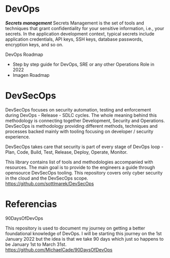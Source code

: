 # DevOps

***Secrets management***
Secrets Management is the set of tools and techniques that grant confidentiality for your sensitive information, i.e., your secrets. In the application development context, typical secrets include application credentials, API keys, SSH keys, database passwords, encryption keys, and so on.


DevOps Roadmap
- Step by step guide for DevOps, SRE or any other Operations Role in 2022
- Imagen Roadmap

# DevSecOps 

DevSecOps focuses on security automation, testing and enforcement during DevOps - Release - SDLC cycles. The whole meaning behind this methodology is connecting together Development, Security and Operations. DevSecOps is methodology providing different methods, techniques and processes backed mainly with tooling focusing on developer / security experience.

DevSecOps takes care that security is part of every stage of DevOps loop - Plan, Code, Build, Test, Release, Deploy, Operate, Monitor.

This library contains list of tools and methodologies accompanied with resources. The main goal is to provide to the engineers a guide through opensource DevSecOps tooling. This repository covers only cyber security in the cloud and the DevSecOps scope.
https://github.com/sottlmarek/DevSecOps

# Referencias


90DaysOfDevOps

This repository is used to document my journey on getting a better foundational knowledge of DevOps. I will be starting this journey on the 1st January 2022 but the idea is that we take 90 days which just so happens to be January 1st to March 31st.
https://github.com/MichaelCade/90DaysOfDevOps